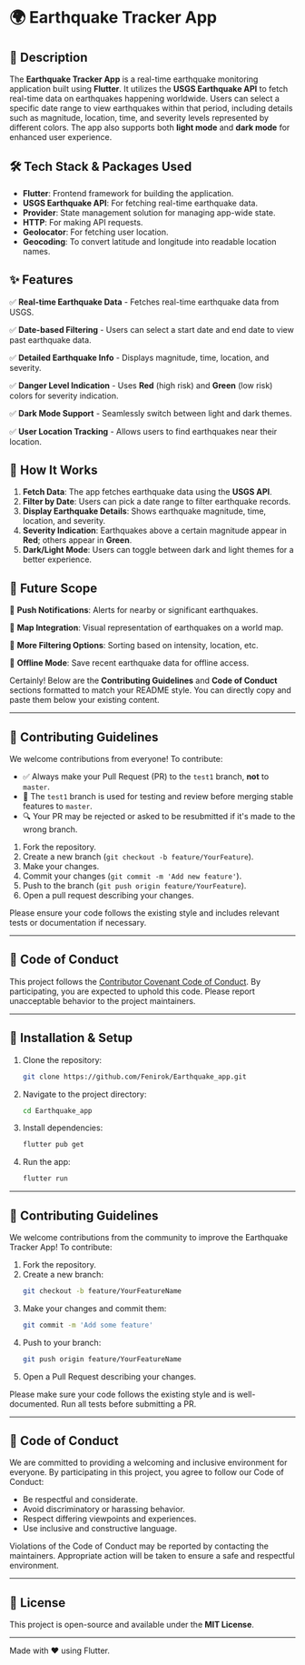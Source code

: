 # 🌍 Earthquake Tracker App

## 📖 Description

The **Earthquake Tracker App** is a real-time earthquake monitoring application built using **Flutter**. It utilizes the **USGS Earthquake API** to fetch real-time data on earthquakes happening worldwide. Users can select a specific date range to view earthquakes within that period, including details such as magnitude, location, time, and severity levels represented by different colors. The app also supports both **light mode** and **dark mode** for enhanced user experience.

## 🛠️ Tech Stack & Packages Used

- **Flutter**: Frontend framework for building the application.
- **USGS Earthquake API**: For fetching real-time earthquake data.
- **Provider**: State management solution for managing app-wide state.
- **HTTP**: For making API requests.
- **Geolocator**: For fetching user location.
- **Geocoding**: To convert latitude and longitude into readable location names.

## ✨ Features

✅ **Real-time Earthquake Data** - Fetches real-time earthquake data from USGS.

✅ **Date-based Filtering** - Users can select a start date and end date to view past earthquake data.

✅ **Detailed Earthquake Info** - Displays magnitude, time, location, and severity.

✅ **Danger Level Indication** - Uses **Red** (high risk) and **Green** (low risk) colors for severity indication.

✅ **Dark Mode Support** - Seamlessly switch between light and dark themes.

✅ **User Location Tracking** - Allows users to find earthquakes near their location.

## 🚀 How It Works

1. **Fetch Data**: The app fetches earthquake data using the **USGS API**.
2. **Filter by Date**: Users can pick a date range to filter earthquake records.
3. **Display Earthquake Details**: Shows earthquake magnitude, time, location, and severity.
4. **Severity Indication**: Earthquakes above a certain magnitude appear in **Red**; others appear in **Green**.
5. **Dark/Light Mode**: Users can toggle between dark and light themes for a better experience.

## 🔮 Future Scope

🔹 **Push Notifications**: Alerts for nearby or significant earthquakes.

🔹 **Map Integration**: Visual representation of earthquakes on a world map.

🔹 **More Filtering Options**: Sorting based on intensity, location, etc.

🔹 **Offline Mode**: Save recent earthquake data for offline access.

Certainly! Below are the **Contributing Guidelines** and **Code of Conduct** sections formatted to match your README style. You can directly copy and paste them below your existing content.

---

## 🤝 Contributing Guidelines

We welcome contributions from everyone! To contribute:

- ✅ Always make your Pull Request (PR) to the `test1` branch, **not** to `master`.
- 📂 The `test1` branch is used for testing and review before merging stable features to `master`.
- 🔍 Your PR may be rejected or asked to be resubmitted if it's made to the wrong branch.

1. Fork the repository.
2. Create a new branch (`git checkout -b feature/YourFeature`).
3. Make your changes.
4. Commit your changes (`git commit -m 'Add new feature'`).
5. Push to the branch (`git push origin feature/YourFeature`).
6. Open a pull request describing your changes.

Please ensure your code follows the existing style and includes relevant tests or documentation if necessary.

---

## 🧾 Code of Conduct

This project follows the [Contributor Covenant Code of Conduct](https://www.contributor-covenant.org/version/2/1/code_of_conduct/).
By participating, you are expected to uphold this code. Please report unacceptable behavior to the project maintainers.

---

## 📂 Installation & Setup

1. Clone the repository:  
   ```sh  
   git clone https://github.com/Fenirok/Earthquake_app.git  
   ```

2. Navigate to the project directory:  
   ```sh  
   cd Earthquake_app  
   ```

3. Install dependencies:  
   ```sh  
   flutter pub get  
   ```

4. Run the app:  
   ```sh  
   flutter run  
   ```

---

## 🤝 Contributing Guidelines

We welcome contributions from the community to improve the Earthquake Tracker App! To contribute:

1. Fork the repository.
2. Create a new branch:
   ```sh
   git checkout -b feature/YourFeatureName
   ```
4. Make your changes and commit them:
   ```sh
   git commit -m 'Add some feature'
   ```
6. Push to your branch:
   ```sh
   git push origin feature/YourFeatureName
   ```
8. Open a Pull Request describing your changes.

Please make sure your code follows the existing style and is well-documented. Run all tests before submitting a PR.

---

## 📏 Code of Conduct

We are committed to providing a welcoming and inclusive environment for everyone. By participating in this project, you agree to follow our Code of Conduct:

* Be respectful and considerate.
* Avoid discriminatory or harassing behavior.
* Respect differing viewpoints and experiences.
* Use inclusive and constructive language.

Violations of the Code of Conduct may be reported by contacting the maintainers. Appropriate action will be taken to ensure a safe and respectful environment.

---

## 📜 License

This project is open-source and available under the **MIT License**.

---

Made with ❤️ using Flutter.
